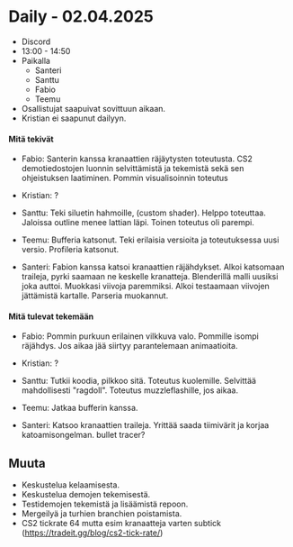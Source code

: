 # Daily - 02.04.2025

- Discord
- 13:00 - 14:50
- Paikalla
	- Santeri
	- Santtu
	- Fabio
	- Teemu
- Osallistujat saapuivat sovittuun aikaan.
- Kristian ei saapunut dailyyn.

#### Mitä tekivät

- Fabio: Santerin kanssa kranaattien räjäytysten toteutusta. CS2 demotiedostojen luonnin selvittämistä ja tekemistä sekä sen ohjeistuksen laatiminen. Pommin visualisoinnin     toteutus

- Kristian: ?

- Santtu: Teki siluetin hahmoille, (custom shader). Helppo toteuttaa. Jaloissa outline menee lattian läpi. Toinen toteutus oli parempi.

- Teemu: Bufferia katsonut. Teki erilaisia versioita ja toteutuksessa uusi versio. Profileria katsonut.  

- Santeri: Fabion kanssa katsoi kranaattien räjähdykset. Alkoi katsomaan traileja, pyrki saamaan ne keskelle kranatteja. Blenderillä malli uusiksi joka auttoi. Muokkasi viivoja paremmiksi. Alkoi testaamaan viivojen jättämistä kartalle. Parseria muokannut. 

#### Mitä tulevat tekemään

- Fabio: Pommin purkuun erilainen vilkkuva valo. Pommille isompi räjähdys. Jos aikaa jää siirtyy parantelemaan animaatioita.

- Kristian: ?

- Santtu: Tutkii koodia, pilkkoo sitä. Toteutus kuolemille. Selvittää mahdollisesti "ragdoll". Toteutus muzzleflashille, jos aikaa.

- Teemu: Jatkaa bufferin kanssa.

- Santeri: Katsoo kranaattien traileja. Yrittää saada tiimivärit ja korjaa katoamisongelman. bullet tracer?

## Muuta

- Keskustelua kelaamisesta.
- Keskustelua demojen tekemisestä.
- Testidemojen tekemistä ja lisäämistä repoon.
- Mergeilyä ja turhien branchien poistamista.
- CS2 tickrate 64 mutta esim kranaatteja varten subtick (https://tradeit.gg/blog/cs2-tick-rate/)
